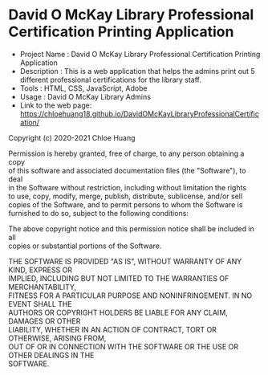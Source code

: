# David O McKay Library Professional Certification Printing Application


* Project Name : David O McKay Library Professional Certification Printing Application
* Description : This is a web application that helps the admins print out 5 different professional certifications for the library staff. 
* Tools : HTML, CSS, JavaScript, Adobe
* Usage : David O McKay Library Admins
* Link to the web page: https://chloehuang18.github.io/DavidOMcKayLibraryProfessionalCertification/





Copyright (c) 2020-2021 Chloe Huang                                                    
                                                                                       
Permission is hereby granted, free of charge, to any person obtaining a copy           
of this software and associated documentation files (the "Software"), to deal          
in the Software without restriction, including without limitation the rights          
to use, copy, modify, merge, publish, distribute, sublicense, and/or sell              
copies of the Software, and to permit persons to whom the Software is                
furnished to do so, subject to the following conditions:                               

The above copyright notice and this permission notice shall be included in all        
copies or substantial portions of the Software.                                        

THE SOFTWARE IS PROVIDED "AS IS", WITHOUT WARRANTY OF ANY KIND, EXPRESS OR          
IMPLIED, INCLUDING BUT NOT LIMITED TO THE WARRANTIES OF MERCHANTABILITY,              
FITNESS FOR A PARTICULAR PURPOSE AND NONINFRINGEMENT. IN NO EVENT SHALL THE           
AUTHORS OR COPYRIGHT HOLDERS BE LIABLE FOR ANY CLAIM, DAMAGES OR OTHER                
LIABILITY, WHETHER IN AN ACTION OF CONTRACT, TORT OR OTHERWISE, ARISING FROM,          
OUT OF OR IN CONNECTION WITH THE SOFTWARE OR THE USE OR OTHER DEALINGS IN THE         
SOFTWARE.     


